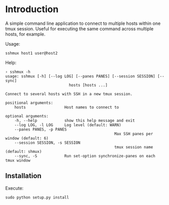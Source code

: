 Introduction
============

A simple command line application to connect to multiple hosts within one tmux
session. Useful for executing the same command across multiple hosts, for
example.

Usage:

	sshmux host1 user@host2

Help:

	› sshmux -h
	usage: sshmux [-h] [--log LOG] [--panes PANES] [--session SESSION] [--sync]
								hosts [hosts ...]

	Connect to several hosts with SSH in a new tmux session.

	positional arguments:
		hosts                 Host names to connect to

	optional arguments:
		-h, --help            show this help message and exit
		--log LOG, -l LOG     Log level (default: WARN)
		--panes PANES, -p PANES
													Max SSH panes per window (default: 6)
		--session SESSION, -s SESSION
													tmux session name (default: shmux)
		--sync, -S            Run set-option synchronize-panes on each tmux window

Installation
------------

Execute:

	sudo python setup.py install
